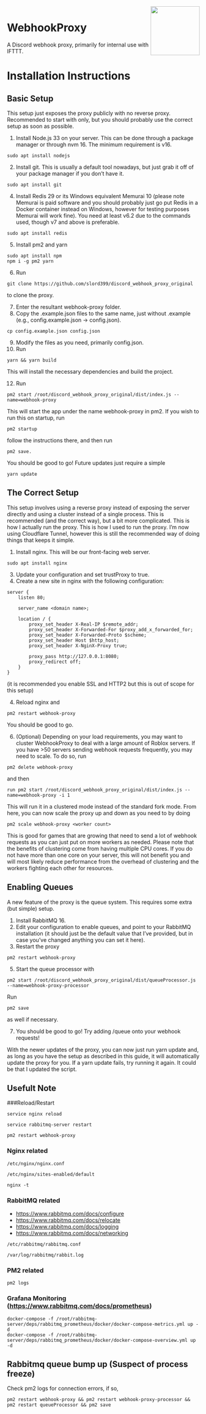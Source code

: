 <img src="/public/img/logo.svg" width="128" align="right">

# WebhookProxy
A Discord webhook proxy, primarily for internal use with IFTTT.

# Installation Instructions
## Basic Setup

This setup just exposes the proxy publicly with no reverse proxy. Recommended to start with only, but you should probably use the correct setup as soon as possible.

1. Install Node.js 33 on your server. This can be done through a package manager or through nvm 16. The minimum requirement is v16.
```
sudo apt install nodejs
```
2. Install git. This is usually a default tool nowadays, but just grab it off of your package manager if you don’t have it.
```
sudo apt install git
```
4. Install Redis 29 or its Windows equivalent Memurai 10 (please note Memurai is paid software and you should probably just go put Redis in a Docker container instead on Windows, however for testing purposes Memurai will work fine). You need at least v6.2 due to the commands used, though v7 and above is preferable.
```
sudo apt install redis
```
5.  Install pm2 and yarn
```
sudo apt install npm
npm i -g pm2 yarn
```
6.  Run
```
git clone https://github.com/slord399/discord_webhook_proxy_original
```
to clone the proxy.

7.  Enter the resultant webhook-proxy folder.
8.  Copy the .example.json files to the same name, just without .example (e.g., config.example.json → config.json).
   ```
cp config.example.json config.json
```
9.  Modify the files as you need, primarily config.json.
10.  Run
```
yarn && yarn build
```
This will install the necessary dependencies and build the project.

12.  Run
```
pm2 start /root/discord_webhook_proxy_original/dist/index.js --name=webhook-proxy
```
 This will start the app under the name webhook-proxy in pm2.
     If you wish to run this on startup, run 
```
pm2 startup
```
follow the instructions there, and then run
```
pm2 save.
```
   You should be good to go! 
   Future updates just require a simple 
```
yarn update
```

## The Correct Setup

This setup involves using a reverse proxy instead of exposing the server directly and using a cluster instead of a single process. This is recommended (and the correct way), but a bit more complicated. This is how I actually run the proxy. This is how I used to run the proxy. I’m now using Cloudflare Tunnel, however this is still the recommended way of doing things that keeps it simple.

1.  Install nginx. This will be our front-facing web server.
```
sudo apt install nginx
```
3.  Update your configuration and set trustProxy to true.
4.  Create a new site in nginx with the following configuration:
```
server {
    listen 80;

    server_name <domain name>;

    location / {
        proxy_set_header X-Real-IP $remote_addr;
        proxy_set_header X-Forwarded-For $proxy_add_x_forwarded_for;
        proxy_set_header X-Forwarded-Proto $scheme;
        proxy_set_header Host $http_host;
        proxy_set_header X-NginX-Proxy true;

        proxy_pass http://127.0.0.1:8080;
        proxy_redirect off;
    }
}
```
(it is recommended you enable SSL and HTTP2 but this is out of scope for this setup)

4.  Reload nginx and
```
pm2 restart webhook-proxy
```
You should be good to go.

6.  (Optional) Depending on your load requirements, you may want to cluster WebhookProxy to deal with a large amount of Roblox servers. If you have >50 servers sending webhook requests frequently, you may need to scale. To do so, run
   ```
pm2 delete webhook-proxy
```
and then 
```
run pm2 start /root/discord_webhook_proxy_original/dist/index.js --name=webhook-proxy -i 1
```
This will run it in a clustered mode instead of the standard fork mode.
        From here, you can now scale the proxy up and down as you need to by doing 
 ```
pm2 scale webhook-proxy <worker count>
 ```
This is good for games that are growing that need to send a lot of webhook requests as you can just put on more workers as needed.
Please note that the benefits of clustering come from having multiple CPU cores. 
If you do not have more than one core on your server, this will not benefit you and will most likely reduce performance from the overhead of clustering and the workers fighting each other for resources.

## Enabling Queues

A new feature of the proxy is the queue system. This requires some extra (but simple) setup.

1.  Install RabbitMQ 16.
2.  Edit your configuration to enable queues, and point to your RabbitMQ installation (it should just be the default value that I’ve provided, but in case you’ve changed anything you can set it here).
3.   Restart the proxy
```
pm2 restart webhook-proxy
```
5.  Start the queue processor with
```
pm2 start /root/discord_webhook_proxy_original/dist/queueProcessor.js --name=webhook-proxy-processor
```
Run
```
pm2 save
```
as well if necessary.

7.  You should be good to go! Try adding /queue onto your webhook requests!

With the newer updates of the proxy, you can now just run yarn update and, as long as you have the setup as described in this guide, it will automatically update the proxy for you. If a yarn update fails, try running it again. It could be that I updated the script.

## Usefult Note
###Reload/Restart
```
service nginx reload
```
```
service rabbitmq-server restart
```
```
pm2 restart webhook-proxy
```

### Nginx related
```
/etc/nginx/nginx.conf
```
```
/etc/nginx/sites-enabled/default
```
```
nginx -t
```


### RabbitMQ related
* https://www.rabbitmq.com/docs/configure
* https://www.rabbitmq.com/docs/relocate
* https://www.rabbitmq.com/docs/logging
* https://www.rabbitmq.com/docs/networking
  
```
/etc/rabbitmq/rabbitmq.conf
```
```
/var/log/rabbitmq/rabbit.log
```

### PM2 related
```
pm2 logs
```

### Grafana Monitoring (https://www.rabbitmq.com/docs/prometheus)
```
docker-compose -f /root/rabbitmq-server/deps/rabbitmq_prometheus/docker/docker-compose-metrics.yml up -d
docker-compose -f /root/rabbitmq-server/deps/rabbitmq_prometheus/docker/docker-compose-overview.yml up -d
```

## Rabbitmq queue bump up (Suspect of process freeze)
Check pm2 logs for connection errors, if so,
```
pm2 restart webhook-proxy && pm2 restart webhook-proxy-processor && pm2 restart queueProcessor && pm2 save
```

